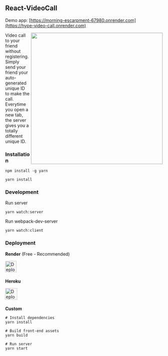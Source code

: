 ## React-VideoCall
Demo app: [https://morning-escarpment-67980.onrender.com](https://hype-video-call.onrender.com)  

<img align="right" width="420" src="https://raw.githubusercontent.com/nguymin4/react-videocall/master/screenshots/1.png"  alt =" " style="border: solid 1px #d4d4d4" />
  
Video call to your friend without registering. 
Simply send your friend your auto-generated unique ID to make the call.  
Everytime you open a new tab, the server gives you a totally different unique ID.

### Installation

```
npm install -g yarn

yarn install
```

### Development

Run server
```
yarn watch:server
```

Run webpack-dev-server
```
yarn watch:client
```


### Deployment

**Render** (Free - Recommended)

<a href="https://render.com/deploy?repo=https://github.com/Bishwarup-Das/Hype-Video-Call.git" style="display: block; margin-bottom: 20px">
  <img src="https://render.com/images/deploy-to-render-button.svg" alt="Deploy to Render" height="36px">
</a>

**Heroku**

<a href="https://render.com/deploy?repo=https://github.com/nguymin4/react-videocall/tree/production" style="display: block; margin-bottom: 20px">
  <img src="https://www.herokucdn.com/deploy/button.svg" alt="Deploy to Heroku" height="37.5px">
</a>

**Custom**
```
# Install dependencies
yarn install

# Build front-end assets
yarn build

# Run server
yarn start
```
